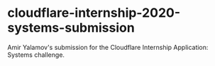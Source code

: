 # cloudflare-internship-2020-systems-submission
Amir Yalamov's submission for the Cloudflare Internship Application: Systems challenge. 
